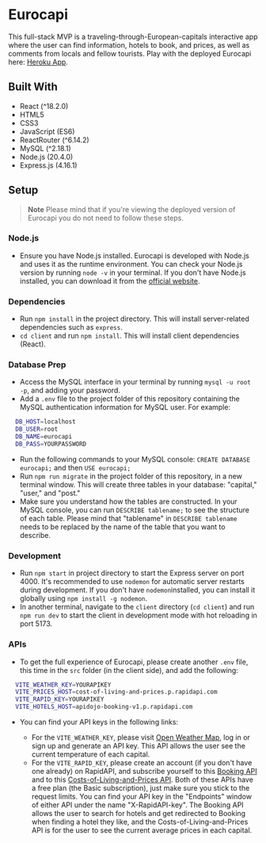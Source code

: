 # Eurocapi

This full-stack MVP is a traveling-through-European-capitals interactive app where the user can find information, hotels to book, and prices, as well as comments from locals and fellow tourists. Play with the deployed Eurocapi here: [Heroku App](https://secret-lowlands-04680-494dea388f68.herokuapp.com/).

## Built With

- React (^18.2.0)
- HTML5
- CSS3
- JavaScript (ES6)
- ReactRouter (^6.14.2)
- MySQL (^2.18.1)
- Node.js (20.4.0)
- Express.js (4.16.1)

## Setup

> **Note**
> Please mind that if you're viewing the deployed version of Eurocapi you do not need to follow these steps.

### Node.js

- Ensure you have Node.js installed. Eurocapi is developed with Node.js and uses it as the runtime environment. You can check your Node.js version by running `node -v` in your terminal. If you don't have Node.js installed, you can download it from the [official website](https://nodejs.org/).

### Dependencies

- Run `npm install` in the project directory. This will install server-related dependencies such as `express`.
- `cd client` and run `npm install`. This will install client dependencies (React).

### Database Prep

- Access the MySQL interface in your terminal by running `mysql -u root -p`, and adding your password.
- Add a `.env` file to the project folder of this repository containing the MySQL authentication information for MySQL user. For example:

```bash
  DB_HOST=localhost
  DB_USER=root
  DB_NAME=eurocapi
  DB_PASS=YOURPASSWORD
```

- Run the following commands to your MySQL console: `CREATE DATABASE eurocapi;` and then `USE eurocapi;`
- Run `npm run migrate` in the project folder of this repository, in a new terminal window. This will create three tables in your database: "capital," "user," and "post."
- Make sure you understand how the tables are constructed. In your MySQL console, you can run `DESCRIBE tablename;` to see the structure of each table. Please mind that "tablename" in `DESCRIBE tablename` needs to be replaced by the name of the table that you want to describe.

### Development

- Run `npm start` in project directory to start the Express server on port 4000. It's recommended to use `nodemon` for automatic server restarts during development. If you don't have `nodemon`installed, you can install it globally using `npm install -g nodemon`.
- In another terminal, navigate to the `client` directory (`cd client`) and run `npm run dev` to start the client in development mode with hot reloading in port 5173.

### APIs

- To get the full experience of Eurocapi, please create another `.env` file, this time in the `src` folder (in the client side), and add the following:

```bash
  VITE_WEATHER_KEY=YOURAPIKEY
  VITE_PRICES_HOST=cost-of-living-and-prices.p.rapidapi.com
  VITE_RAPID_KEY=YOURAPIKEY
  VITE_HOTELS_HOST=apidojo-booking-v1.p.rapidapi.com
```

- You can find your API keys in the following links:

  * For the `VITE_WEATHER_KEY`, please visit [Open Weather Map](https://openweathermap.org/api), log in or sign up and generate an API key. This API allows the user see the current temperature of each capital.
  * For the `VITE_RAPID_KEY`, please create an account (if you don't have one already) on RapidAPI, and subscribe yourself to this [Booking API](https://rapidapi.com/apidojo/api/booking) and to this [Costs-of-Living-and-Prices API](https://rapidapi.com/traveltables/api/cost-of-living-and-prices). Both of these APIs have a free plan (the Basic subscription), just make sure you stick to the request limits. You can find your API key in the "Endpoints" window of either API under the name "X-RapidAPI-key". The Booking API allows the user to search for hotels and get redirected to Booking when finding a hotel they like, and the Costs-of-Living-and-Prices API is for the user to see the current average prices in each capital.
